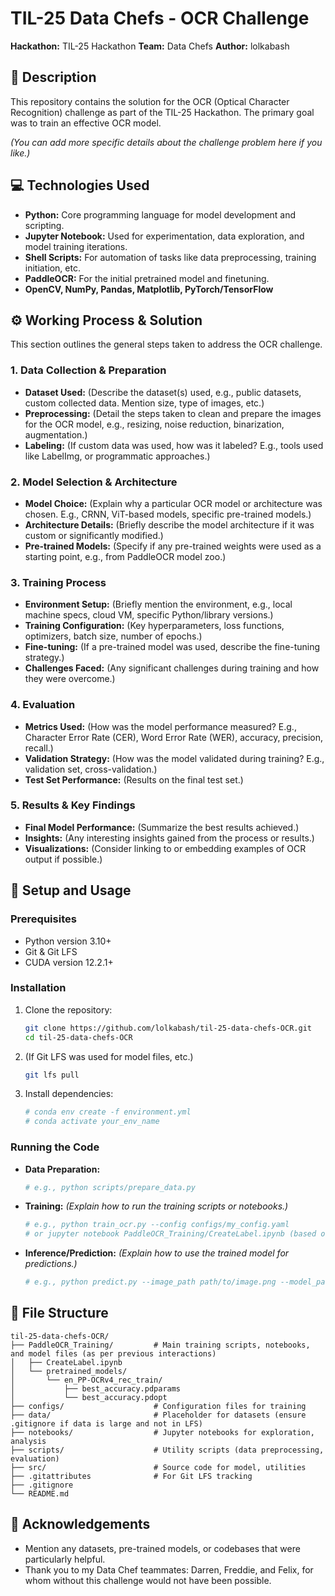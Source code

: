 # TIL-25 Data Chefs - OCR Challenge

**Hackathon:** TIL-25 Hackathon
**Team:** Data Chefs
**Author:** lolkabash

## 📖 Description

This repository contains the solution for the OCR (Optical Character Recognition) challenge as part of the TIL-25 Hackathon. The primary goal was to train an effective OCR model.

*(You can add more specific details about the challenge problem here if you like.)*

## 💻 Technologies Used

*   **Python:** Core programming language for model development and scripting.
*   **Jupyter Notebook:** Used for experimentation, data exploration, and model training iterations.
*   **Shell Scripts:** For automation of tasks like data preprocessing, training initiation, etc.
*   **PaddleOCR:** For the initial pretrained model and finetuning.
*   **OpenCV, NumPy, Pandas, Matplotlib, PyTorch/TensorFlow**

## ⚙️ Working Process & Solution

This section outlines the general steps taken to address the OCR challenge.

### 1. Data Collection & Preparation
*   **Dataset Used:** (Describe the dataset(s) used, e.g., public datasets, custom collected data. Mention size, type of images, etc.)
*   **Preprocessing:** (Detail the steps taken to clean and prepare the images for the OCR model, e.g., resizing, noise reduction, binarization, augmentation.)
*   **Labeling:** (If custom data was used, how was it labeled? E.g., tools used like LabelImg, or programmatic approaches.)

### 2. Model Selection & Architecture
*   **Model Choice:** (Explain why a particular OCR model or architecture was chosen. E.g., CRNN, ViT-based models, specific pre-trained models.)
*   **Architecture Details:** (Briefly describe the model architecture if it was custom or significantly modified.)
*   **Pre-trained Models:** (Specify if any pre-trained weights were used as a starting point, e.g., from PaddleOCR model zoo.)

### 3. Training Process
*   **Environment Setup:** (Briefly mention the environment, e.g., local machine specs, cloud VM, specific Python/library versions.)
*   **Training Configuration:** (Key hyperparameters, loss functions, optimizers, batch size, number of epochs.)
*   **Fine-tuning:** (If a pre-trained model was used, describe the fine-tuning strategy.)
*   **Challenges Faced:** (Any significant challenges during training and how they were overcome.)

### 4. Evaluation
*   **Metrics Used:** (How was the model performance measured? E.g., Character Error Rate (CER), Word Error Rate (WER), accuracy, precision, recall.)
*   **Validation Strategy:** (How was the model validated during training? E.g., validation set, cross-validation.)
*   **Test Set Performance:** (Results on the final test set.)

### 5. Results & Key Findings
*   **Final Model Performance:** (Summarize the best results achieved.)
*   **Insights:** (Any interesting insights gained from the process or results.)
*   **Visualizations:** (Consider linking to or embedding examples of OCR output if possible.)

## 🚀 Setup and Usage

### Prerequisites
*   Python version 3.10+
*   Git & Git LFS
*   CUDA version 12.2.1+

### Installation
1.  Clone the repository:
    ```bash
    git clone https://github.com/lolkabash/til-25-data-chefs-OCR.git
    cd til-25-data-chefs-OCR
    ```
2.  (If Git LFS was used for model files, etc.)
    ```bash
    git lfs pull
    ```
3.  Install dependencies:
    ```bash
    # conda env create -f environment.yml
    # conda activate your_env_name
    ```

### Running the Code
*   **Data Preparation:**
    ```bash
    # e.g., python scripts/prepare_data.py
    ```
*   **Training:**
    *(Explain how to run the training scripts or notebooks.)*
    ```bash
    # e.g., python train_ocr.py --config configs/my_config.yaml
    # or jupyter notebook PaddleOCR_Training/CreateLabel.ipynb (based on previous interactions)
    ```
*   **Inference/Prediction:**
    *(Explain how to use the trained model for predictions.)*
    ```bash
    # e.g., python predict.py --image_path path/to/image.png --model_path path/to/model
    ```

## 📁 File Structure
```
til-25-data-chefs-OCR/
├── PaddleOCR_Training/         # Main training scripts, notebooks, and model files (as per previous interactions)
│   ├── CreateLabel.ipynb
│   └── pretrained_models/
│       └── en_PP-OCRv4_rec_train/
│           ├── best_accuracy.pdparams
│           └── best_accuracy.pdopt
├── configs/                    # Configuration files for training
├── data/                       # Placeholder for datasets (ensure .gitignore if data is large and not in LFS)
├── notebooks/                  # Jupyter notebooks for exploration, analysis
├── scripts/                    # Utility scripts (data preprocessing, evaluation)
├── src/                        # Source code for model, utilities
├── .gitattributes              # For Git LFS tracking
├── .gitignore
└── README.md
```

## 🙏 Acknowledgements
*   Mention any datasets, pre-trained models, or codebases that were particularly helpful.
*   Thank you to my Data Chef teammates: Darren, Freddie, and Felix, for whom without this challenge would not have been possible.
